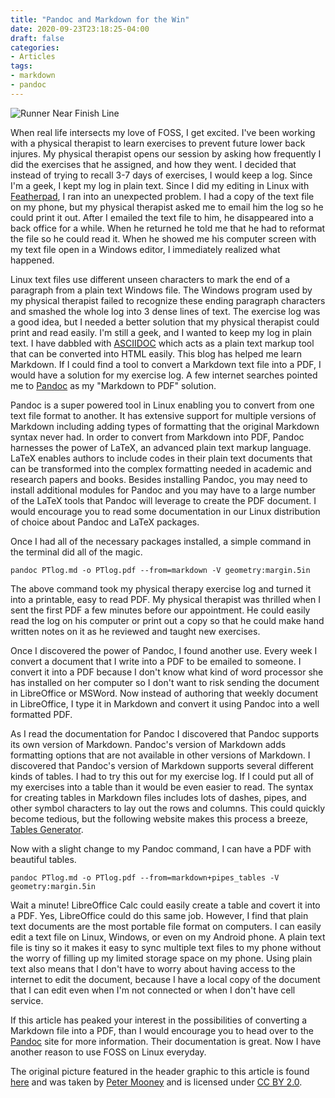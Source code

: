```yaml
---
title: "Pandoc and Markdown for the Win"
date: 2020-09-23T23:18:25-04:00
draft: false
categories:
- Articles
tags:
- markdown
- pandoc
---
```


![Runner Near Finish Line](/img/pandocandmarkdown.png)

When real life intersects my love of FOSS, I get excited. I've been working with a physical therapist to learn exercises to prevent future lower back injures. My physical therapist opens our session by asking how frequently I did the exercises that he assigned, and how they went. I decided that instead of trying to recall 3-7 days of exercises, I would keep a log. Since I'm a geek, I kept my log in plain text. Since I did my editing in Linux with [Featherpad](https://GitHub.com/tsujan/Featherpad), I ran into an unexpected problem. I had a copy of the text file on my phone, but my physical therapist asked me to email him the log so he could print it out. After I emailed the text file to him, he disappeared into a back office for a while. When he returned he told me that he had to reformat the file so he could read it. When he showed me his computer screen with my text file open in a Windows editor, I immediately realized what happened.

Linux text files use different unseen characters to mark the end of a paragraph from a plain text Windows file. The Windows program used by my physical therapist failed to recognize these ending paragraph characters and smashed the whole log into 3 dense lines of text. The exercise log was a good idea, but I needed a better solution that my physical therapist could print and read easily. I'm still a geek, and I wanted to keep my log in plain text. I have dabbled with [ASCIIDOC](https://asciidoctor.org/) which acts as a plain text markup tool that can be converted into HTML easily. This blog has helped me learn Markdown. If I could find a tool to convert a Markdown text file into a PDF, I would have a solution for my exercise log. A few internet searches pointed me to [Pandoc](https://pandoc.org/) as my "Markdown to PDF" solution.

Pandoc is a super powered tool in Linux enabling you to convert from one text file format to another. It has extensive support for multiple versions of Markdown including adding types of formatting that the original Markdown syntax never had. In order to convert from Markdown into PDF, Pandoc harnesses the power of LaTeX, an advanced plain text markup language. LaTeX enables authors to include codes in their plain text documents that can be transformed into the complex formatting needed in academic and research papers and books. Besides installing Pandoc, you may need to install additional modules for Pandoc and you may have to a large number of the LaTeX tools that Pandoc will leverage to create the PDF document. I would encourage you to read some documentation in our Linux distribution of choice about Pandoc and LaTeX packages.

Once I had all of the necessary packages installed, a simple command in the terminal did all of the magic.

	pandoc PTlog.md -o PTlog.pdf --from=markdown -V geometry:margin.5in
	
The above command took my physical therapy exercise log and turned it into a printable, easy to read PDF. My physical therapist was thrilled when I sent the first PDF a few minutes before our appointment. He could easily read the log on his computer or print out a copy so that he could make hand written notes on it as he reviewed and taught new exercises.

Once I discovered the power of Pandoc, I found another use. Every week I convert a document that I write into a PDF to be emailed to someone. I convert it into a PDF because I don't know what kind of word processor she has installed on her computer so I don't want to risk sending the document in LibreOffice or MSWord. Now instead of authoring that weekly document in LibreOffice, I type it in Markdown and convert it using Pandoc into a well formatted PDF.

As I read the documentation for Pandoc I discovered that Pandoc supports its own version of Markdown. Pandoc's version of Markdown adds formatting options that are not available in other versions of Markdown. I discovered that Pandoc's version of Markdown supports several different kinds of tables. I had to try this out for my exercise log. If I could put all of my exercises into a table than it would be even easier to read. The syntax for creating tables in Markdown files includes lots of dashes, pipes, and other symbol characters to lay out the rows and columns. This could quickly become tedious, but the following website makes this process a breeze, [Tables Generator](https://https://www.tablesgenerator.com/markdown_tables#).

Now with a slight change to my Pandoc command, I can have a PDF with beautiful tables.

	pandoc PTlog.md -o PTlog.pdf --from=markdown+pipes_tables -V geometry:margin.5in
	
Wait a minute! LibreOffice Calc could easily create a table and covert it into a PDF. Yes, LibreOffice could do this same job. However, I find that plain text documents are the most portable file format on computers. I can easily edit a text file on Linux, Windows, or even on my Android phone. A plain text file is tiny so it makes it easy to sync multiple text files to my phone without the worry of filling up my limited storage space on my phone. Using plain text also means that I don't have to worry about having access to the internet to edit the document, because I have a local copy of the document that I can edit even when I'm not connected or when I don't have cell service.

If this article has peaked your interest in the possibilities of converting a Markdown file into a PDF, than I would encourage you to head over to the [Pandoc](https://pandoc.org/) site for more information. Their documentation is great. Now I have another reason to use FOSS on Linux everyday.

The original picture featured in the header graphic to this article is found [here](https://live.staticflickr.com/5567/14724418849_c2b37f6125_b.jpg "Finish Line Approach - Castlepollard 5KM 2014") and was taken by [Peter Mooney](https://www.flickr.com/photos/25874444@N00) and is licensed under [CC BY 2.0](https://creativecommons.org/licenses/by/2.0/?ref=ccsearch&atype=html).
